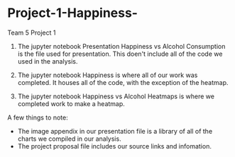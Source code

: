# Project-1-Happiness-
Team 5 Project 1 

1.  The jupyter notebook Presentation Happiness vs Alcohol Consumption is the file used for presentation. This doen't include all of the code we used in the analysis.

2.  The jupyter notebook Happiness is where all of our work was completed.  It houses all of the code, with the exception of the heatmap.

3.  The jupyter notebook Happiness vs Alcohol Heatmaps is where we completed work to make a heatmap.

A few things to note:
- The image appendix in our presentation file is a library of all of the charts we compiled in our analysis.  
- The project proposal file includes our source links and infomation.
